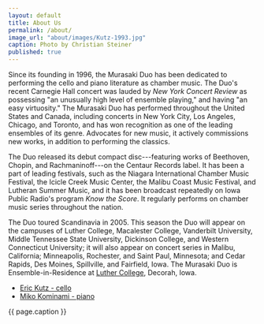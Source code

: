 ```yaml
---
layout: default
title: About Us
permalink: /about/
image_url: "about/images/Kutz-1993.jpg"
caption: Photo by Christian Steiner
published: true
---
```


Since its founding in 1996, the Murasaki Duo has been dedicated to performing the cello and piano literature as chamber music. The Duo's recent Carnegie Hall concert was lauded by _New York Concert Review_ as possessing "an unusually high level of ensemble playing," and having "an easy virtuosity." The Murasaki Duo has performed throughout the United States and Canada, including concerts in New York City, Los Angeles, Chicago, and Toronto, and has won recognition as one of the leading ensembles of its genre. Advocates for new music, it actively commissions new works, in addition to performing the classics.

The Duo released its debut compact disc---featuring works of Beethoven, Chopin, and Rachmaninoff---on the Centaur Records label. It has been a part of leading festivals, such as the Niagara International Chamber Music Festival, the Icicle Creek Music Center, the Malibu Coast Music Festival, and Lutheran Summer Music, and it has been broadcast repeatedly on Iowa Public Radio's program _Know the Score_. It regularly performs on chamber music series throughout the nation.

The Duo toured Scandinavia in 2005. This season the Duo will appear on the campuses of Luther College, Macalester College, Vanderbilt University, Middle Tennessee State University, Dickinson College, and Western Connecticut University; it will also appear on concert series in Malibu, California; Minneapolis, Rochester, and Saint Paul, Minnesota; and Cedar Rapids, Des Moines, Spillville, and Fairfield, Iowa. The Murasaki Duo is Ensemble-in-Residence at [Luther College](http://music.luther.edu), Decorah, Iowa.

* [Eric Kutz - cello](eric/index.html)
* [Miko Kominami - piano](miko/index.html)

<div id="content-supplementary">
<img alt="" src="{{ page.image_url | prepend: site.url }}" />
<div class="caption">{{ page.caption }}</div>
</div>